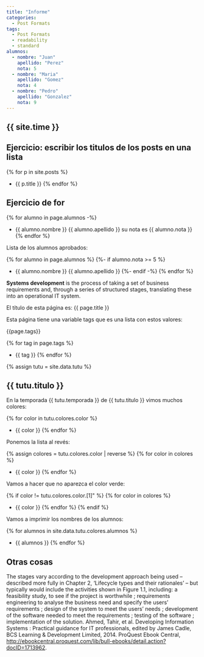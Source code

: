 ```yaml
---
title: "Informe"
categories:
  - Post Formats
tags:
  - Post Formats
  - readability
  - standard
alumnos:
  - nombre: "Juan"
    apellido: "Perez"
    nota: 5
  - nombre: "Maria"
    apellido: "Gomez"
    nota: 4
  - nombre: "Pedro"
    apellido: "Gonzalez"
    nota: 9
---
```


## {{ site.time }}

## Ejercicio: escribir los titulos de los posts en una lista

{% for p in site.posts %}
* {{ p.title }}
{% endfor %}

## Ejercicio de for

{% for alumno in page.alumnos -%}
* {{ alumno.nombre }} {{ alumno.apellido }} su nota es {{ alumno.nota }}
{% endfor %}

Lista de los alumnos aprobados:

{% for alumno in page.alumnos %}
  {%- if alumno.nota >= 5 %}
  * {{ alumno.nombre }} {{ alumno.apellido }}
  {%- endif -%}
{% endfor %}

**Systems development** is the process of taking a set of business requirements and, through a series of structured stages, translating these into an operational IT system. 

El título de esta página es: {{ page.title }}

Esta página tiene una variable tags que es una lista con estos valores:

{{page.tags}}

{% for tag in page.tags %}
* {{ tag }}
{% endfor %}

{% assign tutu = site.data.tutu %}

## {{ tutu.titulo }}

En la temporada {{ tutu.temporada }} de {{ tutu.titulo }} vimos muchos colores:

{% for color in tutu.colores.color %}
* {{ color }}
{% endfor %}

Ponemos la lista al revés:

{% assign colores = tutu.colores.color | reverse %}
{% for color in colores %}
* {{ color }}
{% endfor %}

Vamos a hacer que no aparezca el color verde:

{% if color != tutu.colores.color.[1]" %}
  {% for color in colores %}
  * {{ color }}
  {% endfor %}
{% endif %}

Vamos a imprimir los nombres de los alumnos:

{% for alumnos in site.data.tutu.colores.alumnos %}
* {{ alumnos }}
{% endfor %}

## Otras cosas

The stages vary according to the development approach being used – described more fully in Chapter 2, ‘Lifecycle types and their rationales’ – but typically would include the activities shown in Figure 1.1, including: a feasibility study, to see if the project is worthwhile ; requirements engineering to analyse the business need and specify the users’ requirements ; design of the system to meet the users’ needs ; development of the software needed to meet the requirements ; testing of the software ; implementation of the solution.
Ahmed, Tahir, et al. Developing Information Systems : Practical guidance for IT professionals, edited by James Cadle, BCS Learning & Development Limited, 2014. ProQuest Ebook Central, http://ebookcentral.proquest.com/lib/bull-ebooks/detail.action?docID=1713962.

